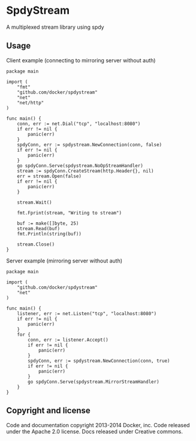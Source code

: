 # SpdyStream

A multiplexed stream library using spdy

## Usage

Client example (connecting to mirroring server without auth)
~~~~
package main

import (
	"fmt"
	"github.com/docker/spdystream"
	"net"
	"net/http"
)

func main() {
	conn, err := net.Dial("tcp", "localhost:8080")
	if err != nil {
		panic(err)
	}
	spdyConn, err := spdystream.NewConnection(conn, false)
	if err != nil {
		panic(err)
	}
	go spdyConn.Serve(spdystream.NoOpStreamHandler)
	stream := spdyConn.CreateStream(http.Header{}, nil)
	err = stream.Open(false)
	if err != nil {
		panic(err)
	}

	stream.Wait()

	fmt.Fprint(stream, "Writing to stream")

	buf := make([]byte, 25)
	stream.Read(buf)
	fmt.Println(string(buf))

	stream.Close()
}
~~~~

Server example (mirroring server without auth)
~~~~
package main

import (
	"github.com/docker/spdystream"
	"net"
)

func main() {
	listener, err := net.Listen("tcp", "localhost:8080")
	if err != nil {
		panic(err)
	}
	for {
		conn, err := listener.Accept()
		if err != nil {
			panic(err)
		}
		spdyConn, err := spdystream.NewConnection(conn, true)
		if err != nil {
			panic(err)
		}
		go spdyConn.Serve(spdystream.MirrorStreamHandler)
	}
}
~~~~

## Copyright and license

Code and documentation copyright 2013-2014 Docker, inc. Code released under the Apache 2.0 license.
Docs released under Creative commons.
